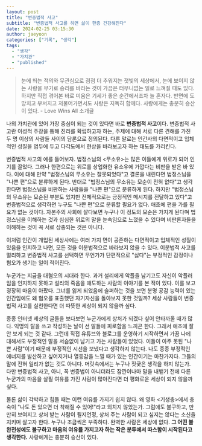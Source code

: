 ```yaml
---
layout: post
title: "변증법적 사고"
subtitle: "변증법적 사고를 하면 삶이 한층 건강해진다"
date: 2024-02-25 03:15:30
author: jaeyoon
categories: ["기록", "생각"]
tags:
  - "생각"
  - "가치관"
  - "published"
---
```


> 눈에 띄는 적의와 무관심으로 점점 더 추워지는 잿빛의 세상에서,
> 눈에 보이지 않는 사랑을 무기로 승리를 바라는 것이 가끔은 터무니없는 일로 느껴질 때도 있다.
> 하지만 직접 겪어본 바로 미움은 기세가 좋은 순간에서조차 늘 혼자다.
> 반면에 도망치고 부서지고 저물어가면서도 사랑은 지독히 함께다.
> 사랑에게는 충분히 승산이 있다. - Love Wins All 소개글

나의 가치관에 있어 가장 중심이 되는 것이 있다면 바로 **변증법적 사고**이다.
변증법적 사고란 이성적 주장을 통해 진리를 확립하고자 하는, 주제에 대해 서로 다른 견해를 가진 두 명 이상의 사람들 사이의 담론으로 정의된다.
다른 말로는 인간사의 다면적이고 입체적인 성질을 염두에 두고 다각도에서 현상을 바라보고자 하는 태도를 가리킨다.

변증법적 사고의 예를 들어보자. 법정스님의 <무소유>는 많은 이들에게 위로가 되어 인기를 끌었다. 그러나 한편으로는 위로를 상업화한 유소유에 가깝다는 비판을 받은 바 있다.
이에 대해 만약 "법정스님의 무소유는 잘못되었다"고 결론을 내린다면 법정스님을 "나쁜 편"으로 분류하게 된다.
반대로 "법정스님의 무소유는 모순이 전혀 없다"고 생각한다면 법정스님을 비판하는 사람들을 "나쁜 편"으로 분류하게 된다.
하지만 "법정스님의 무소유는 모순된 부분도 있지만 전체적으로는 긍정적인 메시지를 전달하고 있다"고 변증법적으로 생각하면 누구도 "나쁜 편"으로 분류할 필요가 없다. 애초에 편을 가를 필요가 없는 것이다. 자본주의 사회에 살다보면 누구나 이 정도의 모순은 가지게 된다며 법정스님을 이해하는 것과 심심한 위로의 말을 눈속임으로 느꼈을 수 있다며 비판론자들을 이해하는 것이 꼭 서로 상충되는 것은 아니다.

이처럼 인간이 개입된 세상사에는 여러 가지 면이 공존하는 다면적이고 입체적인 성질이 있음을 인지하고 나면, 모든 것을 이분법적으로 바라보지 않을 수 있다.
이분법적 사고를 멀리하고 변증법적 사고를 선택하면 무언가가 단편적으로 "싫다"는 부정적인 감정이나 혐오가 생기는 일이 적어진다.

누군가는 지금을 대혐오의 시대라 한다. 과거 설리에게 악플을 남기고도 자신이 악플러임을 인지하지 못하고 설리의 죽음을 애도하는 사람의 이야기를 본 적이 있다.
이를 보고 굉장히 마음이 아팠다. 그녀를 잃게 되었음에 슬퍼하는 것을 보면 분명 공감 능력이 있는 인간임에도 왜 혐오를 표출했던 자기자신을 돌아보지 못한 것일까?
세상 사람들이 변증법적 사고를 실천한다면 더 따뜻한 세상이 되지 않을까 싶다.

종종 인터넷 세상의 글들을 보다보면 누군가에게 상처가 되겠다 싶어 안타까울 때가 많다. 익명의 탈을 쓰고 작성하는 날이 선 말들에 피로함을 느끼곤 한다. 그래서 애초에 잘 안 보게 되는 것 같다.
그런데 직접 유튜브와 블로그를 운영하기 시작하면서 가끔 나에 대해서도 부정적인 말을 서슴없이 남기고 가는 사람들이 있었다.
이들이 아주 못된 "나쁜 사람"이기 때문에 부정적인 시선을 보냈다고 생각하지 않는다.
나도 종종 부정적인 에너지를 발산하고 싶어지거나 열등감을 느낄 때가 있는 인간이기는 마찬가지다.
그들의 말에 전혀 일리가 없는 것도 아니다. 머릿속에서는 누구나 짓궂은 생각을 하지 않는가.
다만 변증법적 사고, 아니, 꼭 변증법이 아니더라도 잠깐이나마 말을 내뱉기 전에 다른 누군가의 마음을 살필 여유를 가진 사람이 많아진다면 더 평화로운 세상이 되지 않을까 싶다.

물론 삶이 각박하고 힘들 때는 이런 여유를 가지기 쉽지 않다.
왜 영화 <기생충>에서 충숙이 "나도 돈 있으면 더 착해질 수 있어!"라고 외치지 않았는가.
그럼에도 불구하고, 만만히 보여지고 상처 받는 사람이 될지언정, 상처 주는 사람이 되고 싶지는 않다는 소신을 지키며 살고자 한다.
누구나 조금씩은 부족하다. 완벽한 사람은 세상에 없다. <b>그 어떤 불완전성에도 불구하고 마음의 여유를 가지고자 하는 작은 분투에서 따스함이 시작된다고 생각한다.</b>
사랑에게는 충분히 승산이 있다.
